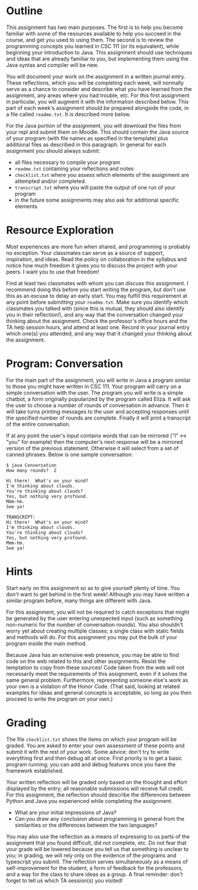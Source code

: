 # Outline
This assignment has two main purposes. The first is to help you become familiar with some of the resources available to help you succeed in the course, and get you used to using them. The second is to review the programming concepts you learned in CSC 111 (or its equivalent), while beginning your introduction to Java. This assignment should use techniques and ideas that are already familiar to you, but implementing them using the Java syntax and compiler will be new.

You will document your work on the assignment in a written journal entry. These reflections, which you will be completing each week, will normally serve as a chance to consider and describe what you have learned from the assignment, any areas where you had trouble, etc. For this first assignment in particular, you will augment it with the information described below. This part of each week's assignment should be prepared alongside the code, in a file called ``readme.txt``. It is described more below.

For the Java portion of the assignment, you will download the files from your repl and submit them on Moodle. This should contain the Java source of your program (with file names as specified in the template) plus additional files as described in this paragraph. In general for each assignment you should always submit:
* all files necessary to compile your program
* ``readme.txt`` containing your reflections and notes
* ``checklist.txt`` where you assess which elements of the assignment are attempted and/or completed.
* ``transcript.txt`` where you will paste the output of one run of your program
* in the future some assignments may also ask for additional specific elements

# Resource Exploration
Most experiences are more fun when shared, and programming is probably no exception. Your classmates can serve as a source of support, inspiration, and ideas. Read the policy on collaboration in the syllabus and notice how much freedom it gives you to discuss the project with your peers. I want you to use that freedom!

Find at least two classmates with whom you can discuss this assignment. I recommend doing this before you start writing the program, but don't use this as an excuse to delay an early start. You may fulfill this requirement at any point before submitting your ``readme.txt``. Make sure you identify which classmates you talked with (since this is mutual, they should also identify you in their reflection!), and any way that the conversation changed your thinking about the assignment.
Check the professor's office hours and the TA help session hours, and attend at least one. Record in your journal entry which one(s) you attended, and any way that it changed your thinking about the assignment.

# Program: Conversation
For the main part of the assignment, you will write in Java a program similar to those you might have written in CSC 111. Your program will carry on a simple conversation with the user. The program you will write is a simple chatbot, a form originally popularized by the program called Eliza. It will ask the user to choose a number of rounds of conversation in advance. Then it will take turns printing messages to the user and accepting responses until the specified number of rounds are complete. Finally it will print a transcript of the entire conversation.

If at any point the user's input contains words that can be mirrored ("I" <-> "you" for example) then the computer's next response will be a mirrored version of the previous statement. Otherwise it will select from a set of canned phrases. Below is one sample conversation:

```
$ java Conversation
How many rounds?  2

Hi there!  What's on your mind?
I'm thinking about clouds.
You're thinking about clouds?
Yes, but nothing very profound.
Mmm-hm.
See ya!

TRANSCRIPT:
Hi there!  What's on your mind?
I'm thinking about clouds.
You're thinking about clouds?
Yes, but nothing very profound.
Mmm-hm.
See ya!
```

# Hints
Start early on this assignment so as to give yourself plenty of time. You don't want to get behind in the first week! Although you may have written a similar program before, many things are different with Java.

For this assignment, you will not be required to catch exceptions that might be generated by the user entering unexpected input (such as something non-numeric for the number of conversation rounds). You also shouldn't worry yet about creating multiple classes; a single class with static fields and methods will do.  For this assignment you may put the bulk of your program inside the main method.

Because Java has an extensive web presence, you may be able to find code on the web related to this and other assignments. Resist the temptation to copy from these sources! Code taken from the web will not necessarily meet the requirements of this assignment, even if it solves the same general problem. Furthermore, representing someone else's work as your own is a violation of the Honor Code. (That said, looking at related examples for ideas and general concepts is acceptable, so long as you then proceed to write the program on your own.)

# Grading
The file ``checklist.txt`` shows the items on which your program will be graded.  You are asked to enter your own assessment of these points and submit it with the rest of your work.  Some advice:  don't try to write everything first and then debug all at once.  First priority is to get a basic program running; you can add and debug features once you have the framework established.

Your written reflection will be graded only based on the thought and effort displayed by the entry; all reasonable submissions will receive full credit. For this assignment, the reflection should describe the differences between Python and Java you experienced while completing the assignment. 

- What are your initial impressions of Java? 
- Can you draw any conclusion about programming in general from the similarities or the differences between the two languages? 

You may also use the reflection as a means of expressing to us parts of the assignment that you found difficult, did not complete, etc. Do not fear that your grade will be lowered because you tell us that something is unclear to you; in grading, we will rely only on the evidence of the programs and typescript you submit. The reflection serves simultaneously as a means of self-improvement for the student, a form of feedback for the professors, and a way for the class to share ideas as a group. A final reminder: don't forget to tell us which TA session(s) you visited!